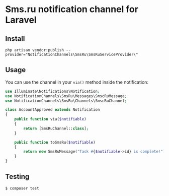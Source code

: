 # Sms.ru notification channel for Laravel

## Install
```
php artisan vendor:publish --provider="NotificationChannels\SmsRu\SmsRuServiceProvider\"
```

## Usage

You can use the channel in your `via()` method inside the notification:

```php
use Illuminate\Notifications\Notification;
use NotificationChannels\SmsRu\Messages\SmscRuMessage;
use NotificationChannels\SmsRu\Channels\SmscRuChannel;

class AccountApproved extends Notification
{
    public function via($notifiable)
    {
        return [SmsRuChannel::class];
    }

    public function toSmsRu($notifiable)
    {
        return new SmsRuMessage("Task #{$notifiable->id} is complete!");
    }
}
```

## Testing

``` bash
$ composer test
```